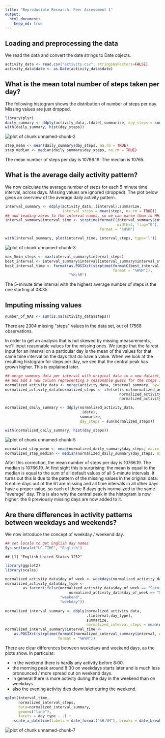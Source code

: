 ```yaml
---
title: "Reproducible Research: Peer Assessment 1"
output: 
  html_document:
    keep_md: true
---
```



## Loading and preprocessing the data

We read the data and convert the date strings to Date objects.


```r
activity_data <- read.csv("activity.csv", stringsAsFactors=FALSE)
activity_data$date <- as.Date(activity_data$date)
```


## What is the mean total number of steps taken per day?

The following histogram shows the distribution of number of steps per day. 
Missing values are just dropped.


```r
library(plyr)
daily_summary <- ddply(activity_data,.(date),summarize, day_steps = sum(steps))
with(daily_summary, hist(day_steps))
```

![plot of chunk unnamed-chunk-2](figure/unnamed-chunk-2-1.png) 

```r
step_mean <- mean(daily_summary$day_steps, na.rm = TRUE)
step_median <- median(daily_summary$day_steps, na.rm = TRUE)
```

The mean number of steps per day is 10766.19. 
The median is 10765.


## What is the average daily activity pattern?

We now calculate the average number of steps for each 5 minute time interval, across days. Missing values are ignored (dropped). The plot below gives an overview of the average daily activity pattern.


```r
interval_summary <- ddply(activity_data,.(interval),summarize, 
                          interval_steps = mean(steps, na.rm = TRUE))
## add leading zeros to the interval names, so we can parse them to HH:MM times
interval_summary$interval_time <- strptime(formatC(interval_summary$interval, 
                                                   width=4, flag="0"),
                                           format = "%H%M")

with(interval_summary, plot(interval_time, interval_steps, type='l'))
```

![plot of chunk unnamed-chunk-3](figure/unnamed-chunk-3-1.png) 

```r
max_5min_steps <- max(interval_summary$interval_steps)
best_interval <- interval_summary$interval[interval_summary$interval_steps == max_5min_steps]
best_interval_time <- format(as.POSIXct(strptime(formatC(best_interval, width=4, flag="0"), 
                                                 format = "%H%M")), 
                             "%H:%M")
```

The 5-minute time interval with the highest average number of steps is the one starting at 08:35.


## Imputing missing values

```r
number_of_NAs <- sum(is.na(activity_data$steps)) 
```


There are 2304 missing "steps" values in the data set, out of 17568 observations.

In order to get an analysis that is not skewed by missing measurements, we'll input reasonable values for the missing ones. We judge that the fairest input for an interval on a particular day is the mean of the values for that same time interval on the days that do have a value. When we look at the resulting histogram for steps per day, we see that the central peak has grown higher. This is explained later.



```r
## merge summary data per interval with original data in a new dataset, 
## and add a new column representing a reasonable guess for the steps in that interval
normalized_activity_data <- merge(activity_data, interval_summary, by="interval")
normalized_activity_data$normalized_steps <- ifelse(is.na(normalized_activity_data$steps), 
                                                    normalized_activity_data$interval_steps, 
                                                    normalized_activity_data$steps)

normalized_daily_summary <- ddply(normalized_activity_data,
                                  .(date),
                                  summarize, 
                                  day_steps = sum(normalized_steps))

with(normalized_daily_summary, hist(day_steps))
```

![plot of chunk unnamed-chunk-5](figure/unnamed-chunk-5-1.png) 

```r
normalized_step_mean <- mean(normalized_daily_summary$day_steps, na.rm = TRUE)
normalized_step_median <- median(normalized_daily_summary$day_steps, na.rm = TRUE)
```

After this correction, the mean number of steps per day is 10766.19. The median is 10766.19. 
At first sight this is surprising: the mean is equal to the median is equal to the sum of all default values of all 5-minute intervals. It turns out this is due to the pattern of the missing values in the original data: 8 entire days out of the 61 are missing and all time intervals in all other days have a proper value, so each of these 8 days gets normalized to the same "average" day. This is also why the central peak in the histogram is now higher: the 8 previously missing days are now added to it.

## Are there differences in activity patterns between weekdays and weekends?

We now introduce the concept of weekday / weekend day.


```r
## set locale to get English day names
Sys.setlocale("LC_TIME", "English")
```

```
## [1] "English_United States.1252"
```

```r
library(ggplot2)
library(scales)

normalized_activity_data$day_of_week <- weekdays(normalized_activity_data$date)
normalized_activity_data$day_type <- 
        as.factor(ifelse(normalized_activity_data$day_of_week == "Saturday" | 
                             normalized_activity_data$day_of_week == "Sunday", 
                         "weekend", 
                         "weekday"))
   
normalized_interval_summary <- ddply(normalized_activity_data,
                                     .(interval,day_type),
                                     summarize, 
                                     normalized_interval_steps = mean(normalized_steps))
normalized_interval_summary$interval_time <- 
    as.POSIXct(strptime(formatC(normalized_interval_summary$interval, width=4, flag="0"), 
                        format = "%H%M"))
```

There are clear differences between weekdays and weekend days, as the plots show. In particular:
* in the weekend there is hardly any activity before 8:00.
* the morning peak around 8:30 on weekdays starts later and is much less pronounced / more spread out on weekend days. 
* in general there is more activity during the day in the weekend than on weekdays.
* also the evening activity dies down later during the weekend.


```r
qplot(interval_time, 
      normalized_interval_steps, 
      data=normalized_interval_summary, 
      geom=c("line"), 
      facets = day_type ~ .) +
    scale_x_datetime(labels = date_format("%H:%M"), breaks = date_breaks("2 hours"))
```

![plot of chunk unnamed-chunk-7](figure/unnamed-chunk-7-1.png) 

